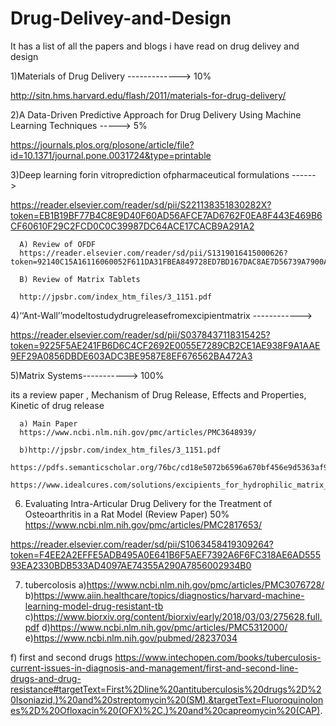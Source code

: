 # Drug-Delivey-and-Design

It has a list of all the papers and blogs i have read on drug delivey and design

1)Materials of Drug Delivery ------------->   10%

http://sitn.hms.harvard.edu/flash/2011/materials-for-drug-delivery/   


2)A Data-Driven Predictive Approach for Drug Delivery Using Machine Learning Techniques -----> 5%

https://journals.plos.org/plosone/article/file?id=10.1371/journal.pone.0031724&type=printable

3)Deep learning forin vitroprediction ofpharmaceutical formulations ------>  

https://reader.elsevier.com/reader/sd/pii/S221138351830282X?token=EB1B19BF77B4C8E9D40F60AD56AFCE7AD6762F0EA8F443E469B6CF60610F29C2FCD0C0C39987DC64ACE17CACB9A291A2


      A) Review of OFDF
      https://reader.elsevier.com/reader/sd/pii/S1319016415000626?token=92140C15A16116060052F611DA31FBEA849728ED7BD167DAC8AE7D56739A7900AA5AF8951452099EFE10A168FA6FE33A
      
      B) Review of Matrix Tablets
      
      http://jpsbr.com/index_htm_files/3_1151.pdf

4)‘‘Ant-Wall’’modeltostudydrugreleasefromexcipientmatrix ------------>

https://reader.elsevier.com/reader/sd/pii/S0378437118315425?token=9225F5AE241FB6D6C4CF2692E0055E7289CB2CE1AE938F9A1AAE9EF29A0856DBDE603ADC3BE9587E8EF676562BA472A3


5)Matrix Systems-----------> 100%


its a review paper , Mechanism of Drug Release, Effects and Properties, Kinetic of drug release

      a) Main Paper
      https://www.ncbi.nlm.nih.gov/pmc/articles/PMC3648939/

      b)http://jpsbr.com/index_htm_files/3_1151.pdf
        https://pdfs.semanticscholar.org/76bc/cd18e5072b6596a670bf456e9d5363af9fab.pdf
        https://www.idealcures.com/solutions/excipients_for_hydrophilic_matrix_tablets

6) Evaluating Intra-Articular Drug Delivery for the Treatment of Osteoarthritis in a Rat Model (Review Paper) 50%
https://www.ncbi.nlm.nih.gov/pmc/articles/PMC2817653/

https://reader.elsevier.com/reader/sd/pii/S1063458419309264?token=F4EE2A2EFFE5ADB495A0E641B6F5AEF7392A6F6FC318AE6AD55593EA2330BDB533AD4097AE74355A290A7856002934B0

7) tubercolosis
a)https://www.ncbi.nlm.nih.gov/pmc/articles/PMC3076728/
b)https://www.aiin.healthcare/topics/diagnostics/harvard-machine-learning-model-drug-resistant-tb
c)https://www.biorxiv.org/content/biorxiv/early/2018/03/03/275628.full.pdf
d)https://www.ncbi.nlm.nih.gov/pmc/articles/PMC5312000/
e)https://www.ncbi.nlm.nih.gov/pubmed/28237034

f) first and second drugs
https://www.intechopen.com/books/tuberculosis-current-issues-in-diagnosis-and-management/first-and-second-line-drugs-and-drug-resistance#targetText=First%2Dline%20antituberculosis%20drugs%2D%20Isoniazid,)%20and%20streptomycin%20(SM).&targetText=Fluoroquinolones%2D%20Ofloxacin%20(OFX)%2C,)%20and%20capreomycin%20(CAP).

